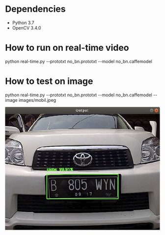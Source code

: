 # Dependencies
- Python 3.7
- OpenCV 3.4.0

# How to run on real-time video
python real-time.py --prototxt no_bn.prototxt --model no_bn.caffemodel

# How to test on image
python real-time.py --prototxt no_bn.prototxt --model no_bn.caffemodel --image images/mobil.jpeg

![picture](images/output.png)